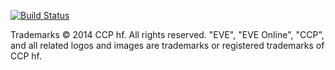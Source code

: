 [![Build Status](https://travis-ci.com/Khadajico/eve-tools.svg?branch=master)](https://travis-ci.com/Khadajico/eve-tools)

Trademarks
© 2014 CCP hf. All rights reserved. "EVE", "EVE Online", "CCP", and all related logos and images are trademarks or registered trademarks of CCP hf.
